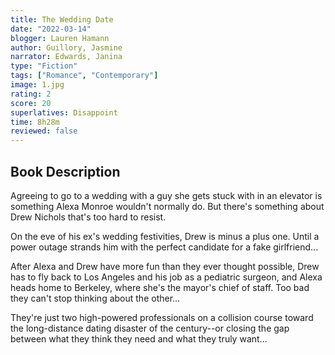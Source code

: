 ```yaml
---
title: The Wedding Date
date: "2022-03-14"
blogger: Lauren Hamann
author: Guillory, Jasmine
narrator: Edwards, Janina
type: "Fiction"
tags: ["Romance", "Contemporary"]
image: 1.jpg
rating: 2
score: 20
superlatives: Disappoint
time: 8h28m
reviewed: false
---
```


## Book Description

Agreeing to go to a wedding with a guy she gets stuck with in an elevator is something Alexa Monroe wouldn't normally do. But there's something about Drew Nichols that's too hard to resist.

On the eve of his ex's wedding festivities, Drew is minus a plus one. Until a power outage strands him with the perfect candidate for a fake girlfriend...

After Alexa and Drew have more fun than they ever thought possible, Drew has to fly back to Los Angeles and his job as a pediatric surgeon, and Alexa heads home to Berkeley, where she's the mayor's chief of staff. Too bad they can't stop thinking about the other...

They're just two high-powered professionals on a collision course toward the long-distance dating disaster of the century--or closing the gap between what they think they need and what they truly want...

